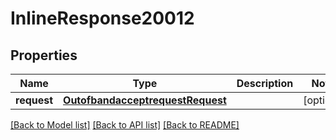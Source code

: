 # InlineResponse20012

## Properties
Name | Type | Description | Notes
------------ | ------------- | ------------- | -------------
**request** | [**OutofbandacceptrequestRequest**](OutofbandacceptrequestRequest.md) |  | [optional] 

[[Back to Model list]](../README.md#documentation-for-models) [[Back to API list]](../README.md#documentation-for-api-endpoints) [[Back to README]](../README.md)


